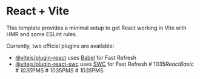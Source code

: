# React + Vite

This template provides a minimal setup to get React working in Vite with HMR and some ESLint rules.

Currently, two official plugins are available:

- [@vitejs/plugin-react](https://github.com/vitejs/vite-plugin-react/blob/main/packages/plugin-react/README.md) uses [Babel](https://babeljs.io/) for Fast Refresh
- [@vitejs/plugin-react-swc](https://github.com/vitejs/vite-plugin-react-swc) uses [SWC](https://swc.rs/) for Fast Refresh
#   1 0 3 5 _ R e a c t B a s i c  
 #   1 0 3 5 _ P M S  
 #   1 0 3 5 _ P M S  
 #   1 0 3 5 _ P M S  
 